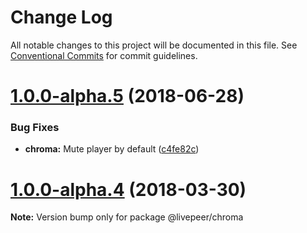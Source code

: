 # Change Log

All notable changes to this project will be documented in this file.
See [Conventional Commits](https://conventionalcommits.org) for commit guidelines.

<a name="1.0.0-alpha.5"></a>
# [1.0.0-alpha.5](https://github.com/livepeer/livepeerjs/compare/v1.0.0-alpha.4...v1.0.0-alpha.5) (2018-06-28)


### Bug Fixes

* **chroma:** Mute player by default ([c4fe82c](https://github.com/livepeer/livepeerjs/commit/c4fe82c))




<a name="1.0.0-alpha.4"></a>
# [1.0.0-alpha.4](https://github.com/livepeer/livepeerjs/compare/v1.0.0-alpha.3...v1.0.0-alpha.4) (2018-03-30)




**Note:** Version bump only for package @livepeer/chroma
